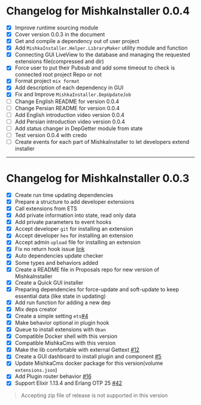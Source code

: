 # Changelog for MishkaInstaller 0.0.4

- [x] Improve runtime sourcing module
- [x] Cover version 0.0.3 in the document
- [x] Get and compile a dependency out of user project
- [x] Add `MishkaInstaller.Helper.LibraryMaker` utility module and function
- [x] Connecting GUI LiveView to the database and managing the requested extensions file(compressed and dir)
- [x] Force user to put their Pubsub and add some timeout to check is connected root project Repo or not
- [x] Format project `mix format`
- [x] Add description of each dependency in GUI
- [x] Fix and Improve `MishkaInstaller.DepUpdateJob`
- [ ] Change English README for version 0.0.4
- [ ] Change Persian README for version 0.0.4
- [ ] Add English introduction video version 0.0.4
- [ ] Add Persian introduction video version 0.0.4
- [ ] Add status changer in DepGetter module from state
- [ ] Test version 0.0.4 with credo
- [ ] Create events for each part of MishkaInstaller to let developers extend installer

---

# Changelog for MishkaInstaller 0.0.3

- [x] Create run time updating dependencies
- [x] Prepare a structure to add developer extensions
- [x] Call extensions from ETS
- [x] Add private information into state, read only data
- [x] Add private parameters to event hooks
- [x] Accept developer `git` for installing an extension
- [x] Accept developer `hex` for installing an extension
- [x] Accept admin `upload` file for installing an extension
- [x] Fix no return hook issue [link](https://github.com/mishka-group/mishka_installer/commit/efe33e87e53db414932ba841ddbd908357e21bbf#diff-1f6b2c046b76fb543242be7be8b86cb665a746b9e07ec26b5d421f4931534c2fL171)
- [x] Auto dependencies update checker
- [x] Some types and behaviors added
- [x] Create a README file in Proposals repo for new version of MishkaInstaller
- [x] Create a Quick GUI installer
- [x] Preparing dependencies for force-update and soft-update to keep essential data (like state in updating)
- [x] Add run function for adding a new dep
- [x] Mix deps creator
- [x] Create a simple setting `ets`[#4](https://github.com/mishka-group/mishka_installer/issues/4)
- [x] Make behavior optional in plugin hook
- [x] Queue to install extensions with `Oban`
- [x] Compatible Docker shell with this version
- [x] Compatible MishkaCms with this version
- [x] Make the lib comfortable with external Gettext [#12](https://github.com/mishka-group/mishka_installer/issues/12)
- [x] Create a GUI dashboard to install plugin and component [#5](https://github.com/mishka-group/mishka_installer/issues/5)
- [x] Update MishkaCms docker package for this version(volume `extensions.json`)
- [x] Add Plugin router behavior [#16](https://github.com/mishka-group/mishka_installer/issues/16)
- [x] Support Elixir 1.13.4 and Erlang OTP 25 [#42](https://github.com/mishka-group/mishka_installer/issues/42)

> Accepting zip file of release is not supported in this version